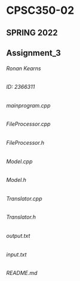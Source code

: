 # CPSC350-02
## SPRING 2022
## Assignment_3
###### Ronan Kearns
###### ID: 2366311
###### mainprogram.cpp
###### FileProcessor.cpp
###### FileProcessor.h
###### Model.cpp
###### Model.h
###### Translator.cpp
###### Translator.h
###### output.txt
###### input.txt 
###### README.md
